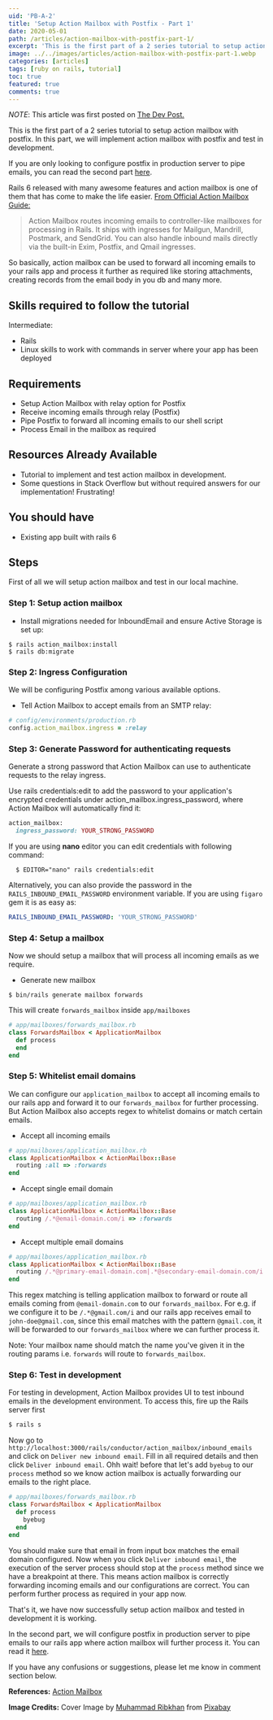 ```yaml
---
uid: 'PB-A-2'
title: 'Setup Action Mailbox with Postfix - Part 1'
date: 2020-05-01
path: /articles/action-mailbox-with-postfix-part-1/
excerpt: 'This is the first part of a 2 series tutorial to setup action mailbox with postfix. In this part, we will implement action mailbox with postfix and test it in development.'
image: ../../images/articles/action-mailbox-with-postfix-part-1.webp
categories: [articles]
tags: [ruby on rails, tutorial]
toc: true
featured: true
comments: true
---
```


_NOTE_: This article was first posted on <a href="https://thedevpost.com/blog/setup-action-mailbox-with-postfix-part-1/" rel="canonical" target="_blank">The Dev Post.</a>

This is the first part of a 2 series tutorial to setup action mailbox with postfix. In this part, we will implement action mailbox with postfix and test in development.

If you are only looking to configure postfix in production server to pipe emails, you can read the second part <a href="/articles/action-mailbox-with-postfix-part-2/">here</a>.

Rails 6 released with many awesome features and action mailbox is one of them that has come to make the life easier. <a href="https://guides.rubyonrails.org/action_mailbox_basics.html#introduction" target="_blank">From Official Action Mailbox Guide:</a>

> Action Mailbox routes incoming emails to controller-like mailboxes for processing in Rails. It ships with ingresses for Mailgun, Mandrill, Postmark, and SendGrid. You can also handle inbound mails directly via the built-in Exim, Postfix, and Qmail ingresses.

So basically, action mailbox can be used to forward all incoming emails to your rails app and process it further as required like storing attachments, creating records from the email body in you db and many more.

## Skills required to follow the tutorial

Intermediate:

- Rails
- Linux skills to work with commands in server where your app has been deployed

## Requirements

- Setup Action Mailbox with relay option for Postfix
- Receive incoming emails through relay (Postfix)
- Pipe Postfix to forward all incoming emails to our shell script
- Process Email in the mailbox as required

## Resources Already Available

- Tutorial to implement and test action mailbox in development.
- Some questions in Stack Overflow but without required answers for our implementation! Frustrating!

## You should have

- Existing app built with rails 6

## Steps

First of all we will setup action mailbox and test in our local machine.

### Step 1: Setup action mailbox

- Install migrations needed for InboundEmail and ensure Active Storage is set up:

```shell
$ rails action_mailbox:install
$ rails db:migrate
```

### Step 2: Ingress Configuration

We will be configuring Postfix among various available options.

- Tell Action Mailbox to accept emails from an SMTP relay:

```ruby
# config/environments/production.rb
config.action_mailbox.ingress = :relay
```

### Step 3: Generate Password for authenticating requests

Generate a strong password that Action Mailbox can use to authenticate requests to the relay ingress.

Use rails credentials:edit to add the password to your application's encrypted credentials under action_mailbox.ingress_password, where Action Mailbox will automatically find it:

```ruby
action_mailbox:
  ingress_password: YOUR_STRONG_PASSWORD
```

If you are using **nano** editor you can edit credentials with following command:

```shell
  $ EDITOR="nano" rails credentials:edit
```

Alternatively, you can also provide the password in the `RAILS_INBOUND_EMAIL_PASSWORD` environment variable. If you are using `figaro` gem it is as easy as:

```yml
RAILS_INBOUND_EMAIL_PASSWORD: 'YOUR_STRONG_PASSWORD'
```

### Step 4: Setup a mailbox

Now we should setup a mailbox that will process all incoming emails as we require.

- Generate new mailbox

```shell
$ bin/rails generate mailbox forwards
```

This will create `forwards_mailbox` inside `app/mailboxes`

```ruby
# app/mailboxes/forwards_mailbox.rb
class ForwardsMailbox < ApplicationMailbox
  def process
  end
end
```

### Step 5: Whitelist email domains

We can configure our `application_mailbox` to accept all incoming emails to our rails app and forward it to our `forwards_mailbox` for further processing. But Action Mailbox also accepts regex to whitelist domains or match certain emails.

- Accept all incoming emails

```ruby
# app/mailboxes/application_mailbox.rb
class ApplicationMailbox < ActionMailbox::Base
  routing :all => :forwards
end
```

- Accept single email domain

```ruby
# app/mailboxes/application_mailbox.rb
class ApplicationMailbox < ActionMailbox::Base
  routing /.*@email-domain.com/i => :forwards
end
```

- Accept multiple email domains

```ruby
# app/mailboxes/application_mailbox.rb
class ApplicationMailbox < ActionMailbox::Base
  routing /.*@primary-email-domain.com|.*@secondary-email-domain.com/i => :forwards
end
```

This regex matching is telling application mailbox to forward or route all emails coming from `@email-domain.com` to our `forwards_mailbox`. For e.g. if we configure it to be `/.*@gmail.com/i` and our rails app receives email to `john-doe@gmail.com`, since this email matches with the pattern `@gmail.com`, it will be forwarded to our `forwards_mailbox` where we can further process it.

Note: Your mailbox name should match the name you've given it in the routing params i.e. `forwards` will route to `forwards_mailbox`.

### Step 6: Test in development

For testing in development, Action Mailbox provides UI to test inbound emails in the development environment. To access this, fire up the Rails server first

```ruby
$ rails s
```

Now go to `http://localhost:3000/rails/conductor/action_mailbox/inbound_emails` and click on `Deliver new inbound email`. Fill in all required details and then click `Deliver inbound email`. Ohh wait! before that let's add `byebug` to our `process` method so we know action mailbox is actually forwarding our emails to the right place.

```ruby
# app/mailboxes/forwards_mailbox.rb
class ForwardsMailbox < ApplicationMailbox
  def process
    byebug
  end
end
```

You should make sure that email in from input box matches the email domain configured. Now when you click `Deliver inbound email`, the execution of the server process should stop at the `process` method since we have a breakpoint at there. This means action mailbox is correctly forwarding incoming emails and our configurations are correct. You can perform further process as required in your app now.

That's it, we have now successfully setup action mailbox and tested in development it is working.

In the second part, we will configure postfix in production server to pipe emails to our rails app where action mailbox will further process it. You can read it <a href="/articles/action-mailbox-with-postfix-part-2/">here</a>.

If you have any confusions or suggestions, please let me know in comment section below.

**References:** <a href="https://guides.rubyonrails.org/action_mailbox_basics.html" target="_blank">Action Mailbox</a>

**Image Credits:** Cover Image by <a href="https://pixabay.com/users/ribkhan-380399/?utm_source=link-attribution&amp;utm_medium=referral&amp;utm_campaign=image&amp;utm_content=3249062" target="_blank">Muhammad Ribkhan</a> from <a href="https://pixabay.com/?utm_source=link-attribution&amp;utm_medium=referral&amp;utm_campaign=image&amp;utm_content=3249062" target="_blank">Pixabay</a>
